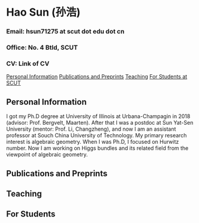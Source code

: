 # Hao Sun (孙浩)

### Email: hsun71275 at scut dot edu dot cn
### Office: No. 4 Btld, SCUT
### CV: Link of CV

[Personal Information](#PI)
[Publications and Preprints](#Pub)
[Teaching](#Teach)
[For Students at SCUT](#Stud)

<h2 id="PI"> Personal Information </h2>

I got my Ph.D degree at University of Illinois at Urbana-Champagin in 2018 (advisor: Prof. Bergvelt, Maarten). After that I was a postdoc at Sun Yat-Sen University (mentor: Prof. Li, Changzheng), and now I am an assistant professor at Souch China University of Technology. My primary research interest is algebraic geometry. When I was Ph.D, I focused on Hurwitz number. Now I am working on Higgs bundles and its related field from the viewpoint of algebraic geometry.

<h2 id="Pub"> Publications and Preprints </h2>

 
<h2 id="Teach"> Teaching </h2>

<h2 id="Stud"> For Students </h2> 

